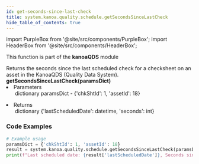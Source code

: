```yaml
---
id: get-seconds-since-last-check
title: system.kanoa.quality.schedule.getSecondsSinceLastCheck
hide_table_of_contents: true
---
```


import PurpleBox from '@site/src/components/PurpleBox';
import HeaderBox from '@site/src/components/HeaderBox';

<PurpleBox>This function is part of the <b>kanoaQDS</b> module</PurpleBox>

<HeaderBox header="Description">
  Returns the seconds since the last scheduled check for a checksheet on an asset in the KanoaQDS (Quality Data System).
</HeaderBox>

<HeaderBox header="Syntax">
  <b>getSecondsSinceLastCheck(paramsDict)</b>
  <li>Parameters<br />
    <ul>dictionary paramsDict - &#123;'chkShtId': 1, 'assetId': 18}</ul>
  </li>
  <li>Returns<br />
      <ul>dictionary &#123;'lastScheduledDate': datetime, 'seconds': int}</ul>
  </li>
</HeaderBox>

### Code Examples

```python
# Example usage
paramsDict = {'chkShtId': 1, 'assetId': 18}
result = system.kanoa.quality.schedule.getSecondsSinceLastCheck(paramsDict)
print(f"Last scheduled date: {result['lastScheduledDate']}, Seconds since last check: {result['seconds']}")